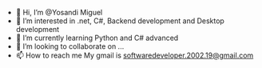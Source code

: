 - 👋 Hi, I’m @Yosandi Miguel
- 👀 I’m interested in .net, C#, Backend development and Desktop development
- 🌱 I’m currently learning Python and C# advanced
- 💞️ I’m looking to collaborate on ...
- 📫 How to reach me My gmail is softwaredeveloper.2002.19@gmail.com


<!---
YosandiMiguel/YosandiMiguel is a ✨ special ✨ repository because its `README.md` (this file) appears on your GitHub profile.
You can click the Preview link to take a look at your changes.
--->
